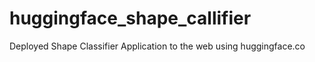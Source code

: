 # huggingface_shape_callifier
Deployed Shape Classifier Application to the web using huggingface.co
